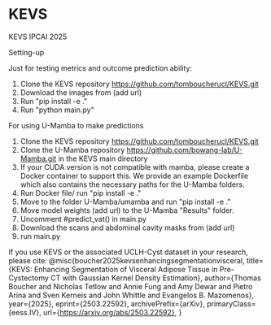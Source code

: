 # KEVS

KEVS IPCAI 2025

Setting-up

Just for testing metrics and outcome prediction ability:

1) Clone the KEVS repository https://github.com/tomboucherucl/KEVS.git
2) Download the images from (add url)
3) Run "pip install -e ."
4) Run "python main.py"

For using U-Mamba to make predictions

1. Clone the KEVS repository https://github.com/tomboucherucl/KEVS.git
2. Clone the U-Mamba repository https://github.com/bowang-lab/U-Mamba.git in the KEVS main directory
3. If your CUDA version is not compatible with mamba, please create a Docker container to support this. We provide an example Dockerfile which also contains the necessary paths for the U-Mamba folders.
4. Run Docker file/ run "pip install -e ."
5. Move to the folder U-Mamba/umamba and run "pip install -e ."
6. Move model weights (add url) to the U-Mamba "Results" folder.
7. Uncomment #predict_vat() in main.py
8. Download the scans and abdominal cavity masks from (add url)
9. run main.py

If you use KEVS or the associated UCLH-Cyst dataset in your research, please cite:
@misc{boucher2025kevsenhancingsegmentationvisceral,
      title={KEVS: Enhancing Segmentation of Visceral Adipose Tissue in Pre-Cystectomy CT with Gaussian Kernel Density Estimation}, 
      author={Thomas Boucher and Nicholas Tetlow and Annie Fung and Amy Dewar and Pietro Arina and Sven Kerneis and John Whittle and Evangelos B. Mazomenos},
      year={2025},
      eprint={2503.22592},
      archivePrefix={arXiv},
      primaryClass={eess.IV},
      url={https://arxiv.org/abs/2503.22592}, 
}
